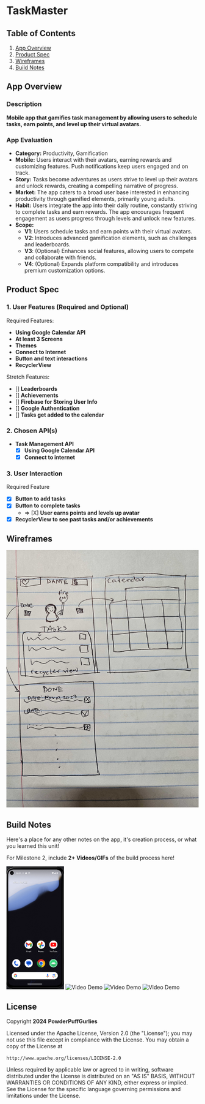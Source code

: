 # **TaskMaster**

## Table of Contents

1. [App Overview](#App-Overview)
1. [Product Spec](#Product-Spec)
1. [Wireframes](#Wireframes)
1. [Build Notes](#Build-Notes)

## App Overview

### Description

**Mobile app that gamifies task management by allowing users to schedule tasks, earn points, and level up their virtual avatars.**

### App Evaluation

<!-- Evaluation of your app across the following attributes -->

- **Category:** Productivity, Gamification
- **Mobile:** Users interact with their avatars, earning rewards and customizing features. Push notifications keep users engaged and on track.
- **Story:** Tasks become adventures as users strive to level up their avatars and unlock rewards, creating a compelling narrative of progress.
- **Market:** The app caters to a broad user base interested in enhancing productivity through gamified elements, primarily young adults.
- **Habit:** Users integrate the app into their daily routine, constantly striving to complete tasks and earn rewards. The app encourages frequent engagement as users progress through levels and unlock new features.
- **Scope:**
  - **V1**: Users schedule tasks and earn points with their virtual avatars.
  - **V2**: Introduces advanced gamification elements, such as challenges and leaderboards.
  - **V3**: (Optional) Enhances social features, allowing users to compete and collaborate with friends.
  - **V4**: (Optional) Expands platform compatibility and introduces premium customization options.

## Product Spec

### 1. User Features (Required and Optional)

Required Features:

- **Using Google Calendar API**
- **At least 3 Screens**
- **Themes**
- **Connect to Internet**
- **Button and text interactions**
- **RecyclerView**

Stretch Features:

- [] **Leaderboards**
- [] **Achievements**
- [] **Firebase for Storing User Info**
- [] **Google Authentication**
- [] **Tasks get added to the calendar**

### 2. Chosen API(s)

- **Task Management API**
  - [x] **Using Google Calendar API**
  - [x] **Connect to internet**

### 3. User Interaction

Required Feature

- [x] **Button to add tasks**
- [x] **Button to complete tasks**
  - => [X] **User earns points and levels up avatar**
- [x] **RecyclerView to see past tasks and/or achievements**

## Wireframes

<!-- Add picture of your hand sketched wireframes in this section -->
<img src="wireframe.jpg" width=600>

## Build Notes

Here's a place for any other notes on the app, it's creation
process, or what you learned this unit!

For Milestone 2, include **2+ Videos/GIFs** of the build process here!

<img src='Capstone_2.gif' title='WIP: Base Avatar' width='30%' alt='Video Demo' />

<img src='Capstone_3.gif' title='WIP: Base Frontend' width='30%' alt='Video Demo' />

<img src='Capstone_1.gif' title='WIP: More Frontend + some functionality' width='30%' alt='Video Demo' />

<img src='Capstone_4.gif' title='Finished: Recycler View + API Call' width='30%' alt='Video Demo' />

## License

Copyright **2024** **PowderPuffGurlies**

Licensed under the Apache License, Version 2.0 (the "License");
you may not use this file except in compliance with the License.
You may obtain a copy of the License at

    http://www.apache.org/licenses/LICENSE-2.0

Unless required by applicable law or agreed to in writing, software
distributed under the License is distributed on an "AS IS" BASIS,
WITHOUT WARRANTIES OR CONDITIONS OF ANY KIND, either express or implied.
See the License for the specific language governing permissions and
limitations under the License.

